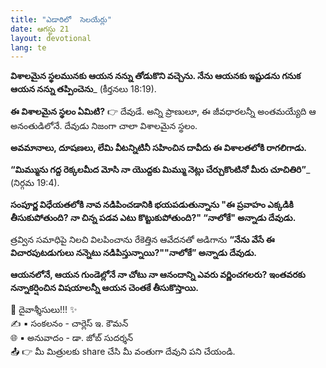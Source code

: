 ```yaml
---
title: "ఎడారిలో  సెలయేర్లు"
date: ఆగస్టు 21
layout: devotional
lang: te
---
```



**విశాలమైన స్థలమునకు ఆయన నన్ను తోడుకొని వచ్చెను. నేను ఆయనకు ఇష్టుడను గనుక ఆయన నన్ను తప్పించెను**_ (కీర్తనలు 18:19).

**ఈ విశాలమైన స్థలం ఏమిటి?**
👉 దేవుడే. అన్ని ప్రాణులూ, ఈ జీవధారలన్నీ అంతమయ్యేది ఆ అనంతుడిలోనే. దేవుడు నిజంగా చాలా విశాలమైన స్థలం. 

**అవమానాలు, దూషణలు, లేమి వీటన్నిటినీ సహించిన దావీదు ఈ విశాలతలోకి రాగలిగాడు.**

**“మిమ్మును గద్ద రెక్కలమీద మోసి నా యొద్దకు మిమ్ము నెట్లు చేర్చుకొంటినో మీరు చూచితిరి”**_ (నిర్గమ 19:4).

**సంపూర్ణ విధేయతలోకి నావ నడిపించడానికి భయపడుతున్నాను "ఈ ప్రవాహం ఎక్కడికి తీసుకుపోతుంది? నా చిన్న పడవ ఎటు కొట్టుకుపోతుంది?" “నాలోకే" అన్నాడు దేవుడు.**


త్రవ్విన సమాధిపై నిలచి విలపించాను రేకెత్తిన ఆవేదనతో అడిగాను
**“నేను వేసే ఈ విచారపుటడుగులు నన్నెటు నడిపిస్తున్నాయి?""నాలోకే” అన్నాడు దేవుడు.**


**ఆయనలోనే, ఆయన గుండెల్లోనే నా చోటు నా ఆనందాన్ని ఎవరు వర్ణించగలరు? ఇంతవరకు నన్నాకర్షించిన విషయాలన్నీ ఆయన చెంతకే తీసుకొస్తాయి.**

<div class="blessing">🙏 <span class="bless-text">దైవాశ్శీసులు!!!</span> ✨</div>

<div class="credit">✍️ <span class="credit-text">▪ సంకలనం - చార్లెస్ ఇ. కౌమన్</span></div>
<div class="credit">🌐 <span class="credit-text">▪ అనువాదం - డా. జోబ్ సుదర్శన్</span></div>


<div class="share">📤 👉 <span class="share-text">మీ మిత్రులకు share చేసి మీ వంతుగా దేవుని పని చేయండి.</span></div>
